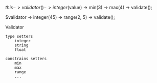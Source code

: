

$this -> validator() -> integer($value) -> min(3) -> max(4) -> validate();


$validator -> integer(45) -> range(2, 5) -> validate();




Validator

	type setters
		integer
		string
		float

	constrains setters
		min
		max
		range
		...


